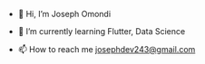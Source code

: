 - 👋 Hi, I’m Joseph Omondi
  
- 🌱 I’m currently learning Flutter, Data Science
   
- 📫 How to reach me josephdev243@gmail.com
  

<!---
josephdev243/josephdev243 is a ✨ special ✨ repository because its `README.md` (this file) appears on your GitHub profile.
You can click the Preview link to take a look at your changes.
--->
